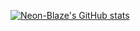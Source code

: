 [![Neon-Blaze's GitHub stats](https://github-readme-stats.vercel.app/api?username=anuraghazra)](https://github.com/neon-blaze/github-readme-stats)
